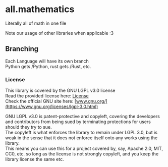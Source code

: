 # all.mathematics  
Literally all of math in one file  

Note our usage of other libraries when applicable :3  

## Branching

Each Language will have its own branch  
Python gets /Python, rust gets /Rust, etc.

### License  

This library is covered by the GNU LGPL v3.0 license    
Read the provided license here: [License](/LICENSE)  
Check the official GNU site here: [www.gnu.org/](https://www.gnu.org/licenses/lgpl-3.0.html)  

GNU LGPL v3.0 is patent-protective and copyleft, covering the developers and contributors from being sued by terminating protections for users should they try to sue.  
The copyleft is what enforces the library to remain under LGPL 3.0, but is weak in the sense that it does not enforce itself onto any works using the library.  
This means you can use this for a project covered by, say, Apache 2.0, MIT, CC0, etc. so long as the license is not strongly copyleft, and you keep the library license the same etc.  
